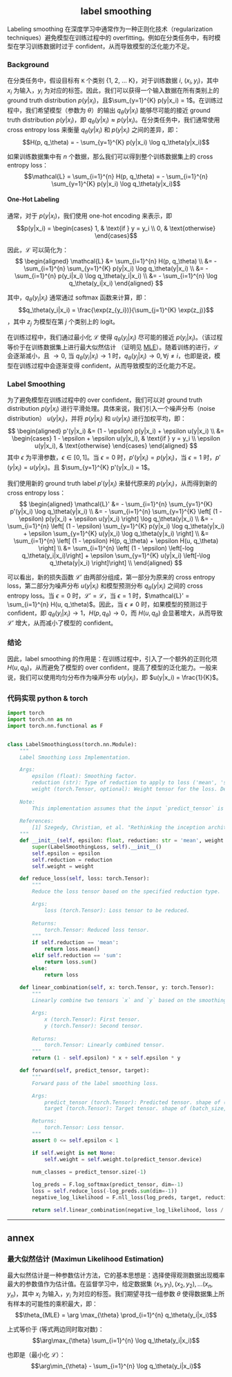 ## <center> label smoothing </center>

Labeling smoothing 在深度学习中通常作为一种正则化技术（regularization techniques）避免模型在训练过程中的 overfitting。例如在分类任务中，有时模型在学习训练数据时过于 confident，从而导致模型的泛化能力不足。

### Background

在分类任务中，假设目标有 `K` 个类别 {1, 2, ... K}，对于训练数据 $i$, $(x_i, y_i)$，其中 $x_i$ 为输入，$y_i$ 为对应的标签。因此，我们可以获得一个输入数据在所有类别上的 ground truth distribution $p(y|x_i)$，且$\sum_{y=1}^{K} p(y|x_i) = 1$。在训练过程中，我们希望模型（参数为 $\theta$）的输出 $q_\theta(y|x_i)$ 能够尽可能的接近 ground truth distribution $p(y|x_i)$，即 $q_\theta(y|x_i) \approx p(y|x_i)$。在分类任务中，我们通常使用 cross entropy loss 来衡量 $q_\theta(y|x_i)$ 和 $p(y|x_i)$ 之间的差异，即：$$H(p, q_\theta) = - \sum_{y=1}^{K} p(y|x_i) \log q_\theta(y|x_i)$$

如果训练数据集中有 $n$ 个数据，那么我们可以得到整个训练数据集上的 cross entropy loss：$$\mathcal{L} = \sum_{i=1}^{n} H(p, q_\theta) = - \sum_{i=1}^{n} \sum_{y=1}^{K} p(y|x_i) \log q_\theta(y|x_i)$$

#### One-Hot Labeling  
通常，对于 $p(y|x_i)$，我们使用 one-hot encoding 来表示，即 $$p(y|x_i) = \begin{cases} 1, & \text{if } y = y_i \\ 0, & \text{otherwise} \end{cases}$$


因此，$\mathcal{L}$ 可以简化为：
$$
\begin{aligned}
\mathcal{L} &= \sum_{i=1}^{n} H(p, q_\theta) \\ &= - \sum_{i=1}^{n} \sum_{y=1}^{K} p(y|x_i) \log q_\theta(y|x_i) \\ &= - \sum_{i=1}^{n} p(y_i|x_i) \log q_\theta(y_i|x_i) \\ &= - \sum_{i=1}^{n} \log q_\theta(y_i|x_i)
\end{aligned}
$$

其中，$q_\theta(y_i|x_i)$ 通常通过 softmax 函数来计算，即：$$q_\theta(y_i|x_i) = \frac{\exp(z_{y_i})}{\sum_{j=1}^{K} \exp(z_j)}$$，其中 $z_j$ 为模型在第 $j$ 个类别上的 logit。

在训练过程中，我们通过最小化 $\mathcal{L}$ 使得 $q_\theta(y_i|x_i)$ 尽可能的接近 $p(y_i|x_i)$。（该过程等价于在训练数据集上进行最大似然估计 （证明见 [MLE](#最大似然估计-maximun-likelihood-estimation)）。随着训练的进行，$\mathcal{L}$ 会逐渐减小，且 $\rightarrow 0$, 当 $q_\theta(y_i|x_i) \rightarrow 1$ 时，$q_\theta(y_j|x_i) \rightarrow 0, \forall j \neq i$，也即是说，模型在训练过程中会逐渐变得 confident，从而导致模型的泛化能力不足。

### Label Smoothing
为了避免模型在训练过程中的 over confident，我们可以对 ground truth distribution $p(y|x_i)$ 进行平滑处理。具体来说，我们引入一个噪声分布（noise distribution） $u(y|x_i)$，并将 $p(y|x_i)$ 和 $u(y|x_i)$ 进行加权平均，即：
$$
\begin{aligned}
p'(y|x_i) &= (1 - \epsilon) p(y|x_i) + \epsilon u(y|x_i)  \\
&= \begin{cases} 1 - \epsilon +  \epsilon u(y|x_i), & \text{if } y = y_i \\ \epsilon u(y|x_i), & \text{otherwise} \end{cases}
\end{aligned}
$$
其中 $\epsilon$ 为平滑参数，$\epsilon \in [0, 1]$。当 $\epsilon = 0$ 时，$p'(y|x_i) = p(y|x_i)$，当 $\epsilon = 1$ 时，$p'(y|x_i) = u(y|x_i)$。且 $\sum_{y=1}^{K} p'(y|x_i) = 1$。

我们使用新的 ground truth label $p'(y|x_i)$ 来替代原来的 $p(y|x_i)$，从而得到新的 cross entropy loss：
$$
\begin{aligned}
\mathcal{L}' &= - \sum_{i=1}^{n} \sum_{y=1}^{K} p'(y|x_i) \log q_\theta(y|x_i) \\
&= - \sum_{i=1}^{n} \sum_{y=1}^{K} \left[ (1 - \epsilon) p(y|x_i) + \epsilon u(y|x_i) \right] \log q_\theta(y|x_i) \\
&= - \sum_{i=1}^{n} \left[ (1 - \epsilon) \sum_{y=1}^{K} p(y|x_i) \log q_\theta(y|x_i) + \epsilon \sum_{y=1}^{K} u(y|x_i) \log q_\theta(y|x_i) \right] \\
&= \sum_{i=1}^{n} \left[ (1 - \epsilon) H(p, q_\theta) + \epsilon H(u, q_\theta) \right]  \\
&= \sum_{i=1}^{n} \left[ (1 - \epsilon) \left[-log q_\theta(y_i|x_i)\right] + \epsilon \sum_{y=1}^{K} u(y|x_i) \left[-\log q_\theta(y|x_i) \right]\right] \\
\end{aligned}
$$

可以看出，新的损失函数 $\mathcal{L}'$ 由两部分组成，第一部分为原来的 cross entropy loss，第二部分为噪声分布 $u(y|x_i)$ 和模型预测分布 $q_\theta(y|x_i)$ 之间的 cross entropy loss。当 $\epsilon = 0$ 时，$\mathcal{L}' = \mathcal{L}$，当 $\epsilon = 1$ 时，$\mathcal{L}' = \sum_{i=1}^{n} H(u, q_\theta)$。因此，当 $\epsilon \neq 0$ 时，如果模型的预测过于 confident，即 $q_\theta(y_i|x_i) \rightarrow 1$，$H(p, q_\theta) \rightarrow 0$，而 $H(u, q_\theta)$ 会显著增大，从而导致 $\mathcal{L}'$ 增大，从而减小了模型的 confident。

### 结论
因此，label smoothing 的作用是：在训练过程中，引入了一个额外的正则化项 $H(u, q_\theta)$，从而避免了模型的 over confident，提高了模型的泛化能力。一般来说，我们可以使用均匀分布作为噪声分布 $u(y|x_i)$，即 $u(y|x_i) = \frac{1}{K}$。

### 代码实现 python & torch
```python
import torch
import torch.nn as nn
import torch.nn.functional as F


class LabelSmoothingLoss(torch.nn.Module):
    """
    Label Smoothing Loss Implementation.

    Args:
        epsilon (float): Smoothing factor.
        reduction (str): Type of reduction to apply to loss ('mean', 'sum', or 'none').
        weight (torch.Tensor, optional): Weight tensor for the loss. Defaults to None.
    
    Note:
        This implementation assumes that the input `predict_tensor` is log-probability. (i.e. `F.log_softmax` or `nn.LogSoftmax` is applied to the input).
    
    References:
        [1] Szegedy, Christian, et al. "Rethinking the inception architecture for computer vision." Proceedings of the IEEE conference on computer vision and pattern recognition. 2016.
    """
    def __init__(self, epsilon: float, reduction: str = 'mean', weight: torch.Tensor = None):
        super(LabelSmoothingLoss, self).__init__()
        self.epsilon = epsilon
        self.reduction = reduction
        self.weight = weight

    def reduce_loss(self, loss: torch.Tensor):
        """
        Reduce the loss tensor based on the specified reduction type.

        Args:
            loss (torch.Tensor): Loss tensor to be reduced.
        
        Returns:
            torch.Tensor: Reduced loss tensor.
        """
        if self.reduction == 'mean':
            return loss.mean()
        elif self.reduction == 'sum':
            return loss.sum()
        else:
            return loss
    
    def linear_combination(self, x: torch.Tensor, y: torch.Tensor):
        """
        Linearly combine two tensors `x` and `y` based on the smoothing factor `self.epsilon`.

        Args:
            x (torch.Tensor): First tensor.
            y (torch.Tensor): Second tensor.
        
        Returns:
            torch.Tensor: Linearly combined tensor.
        """
        return (1 - self.epsilon) * x + self.epsilon * y

    def forward(self, predict_tensor, target):
        """
        Forward pass of the label smoothing loss.

        Args:
            predict_tensor (torch.Tensor): Predicted tensor. shape of (batch_size, num_classes)
            target (torch.Tensor): Target tensor. shape of (batch_size, num_classes)

        Returns:
            torch.Tensor: Loss tensor.
        """
        assert 0 <= self.epsilon < 1

        if self.weight is not None:
            self.weight = self.weight.to(predict_tensor.device)
        
        num_classes = predict_tensor.size(-1)

        log_preds = F.log_softmax(predict_tensor, dim=-1)
        loss = self.reduce_loss(-log_preds.sum(dim=-1))
        negative_log_likelihood = F.nll_loss(log_preds, target, reduction=self.reduction, weight=self.weight)

        return self.linear_combination(negative_log_likelihood, loss / num_classes)

```
---
## annex
### 最大似然估计 (Maximun Likelihood Estimation)
最大似然估计是一种参数估计方法，它的基本思想是：选择使得观测数据出现概率最大的参数值作为估计值。在监督学习中，给定数据集 ${(x_1, y_1), (x_2, y_2), ... (x_n, y_n)}$，其中 $x_i$ 为输入，$y_i$ 为对应的标签。我们期望寻找一组参数 $\theta$ 使得数据集上所有样本的可能性的乘积最大，即：$$\theta_{MLE} = \arg \max_{\theta} \prod_{i=1}^{n} q_\theta(y_i|x_i)$$

上式等价于 (等式两边同时取对数)：$$\arg\max_{\theta} \sum_{i=1}^{n} \log q_\theta(y_i|x_i)$$

也即是（最小化 $\mathcal{L}$）：$$\arg\min_{\theta} - \sum_{i=1}^{n} \log q_\theta(y_i|x_i)$$
